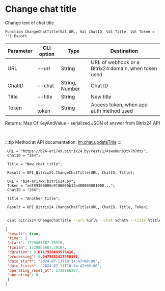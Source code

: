﻿---
sidebar_position: 7
---

# Change chat title
 Change text of chat title



`Function ChangeChatTitle(Val URL, Val ChatID, Val Title, Val Token = "") Export`

 | Parameter | CLI option | Type | Destination |
 |-|-|-|-|
 | URL | --url | String | URL of webhook or a Bitrix24 domain, when token used |
 | ChatID | --chat | String, Number | Chat ID |
 | Title | --title | String | New title |
 | Token | --token | String | Access token, when app auth method used |

 
 Returns: Map Of KeyAndValue - serialized JSON of answer from Bitrix24 API

<br/>

:::tip
Method at API documentation: [im.chat.updateTitle](https://dev.1c-bitrix.ru/learning/course/?COURSE_ID=93&LESSON_ID=12105)
:::
<br/>


```bsl title="Code example"
 URL = "https://b24-ar17wx.bitrix24.by/rest/1/4swokunb3tk7h7dt/";
 ChatID = "264";
 
 Title = "New chat title";
 
 Result = OPI_Bitrix24.ChangeChatTitle(URL, ChatID, Title);
 
 URL = "b24-ar17wx.bitrix24.by";
 Token = "adf89366006e9f06006b12e400000001000...";
 ChatID = "266";
 
 Title = "Another title";
 
 Result = OPI_Bitrix24.ChangeChatTitle(URL, ChatID, Title, Token);
```
	


```sh title="CLI command example"
 
 oint bitrix24 ChangeChatTitle --url %url% --chat %chat% --title %title% --token %token%

```

```json title="Result"
{
 "result": true,
 "time": {
 "start": 1720865687.70928,
 "finish": 1720865687.78107,
 "duration": 0.0717928409576416,
 "processing": 0.0479631423950195,
 "date_start": "2024-07-13T10:14:47+00:00",
 "date_finish": "2024-07-13T10:14:47+00:00",
 "operating_reset_at": 1720866287,
 "operating": 0
 }
}
```
